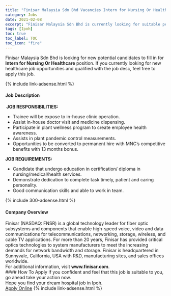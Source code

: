 ```yaml
---
title: "Finisar Malaysia Sdn Bhd Vacancies Intern for Nursing Or Healthcare" 
category: Jobs 
date: 2021-02-08 
excerpt: "Finisar Malaysia Sdn Bhd is currently looking for suitable person to fill in the Intern for Nursing Or Healthcare which positioned at Ipoh" 
tags: [Ipoh] 
toc: true 
toc_label: TOC 
toc_icon: "fire" 
--- 
```


<p>Finisar Malaysia Sdn Bhd is looking for new potential candidates to fill in for <b>Intern for Nursing Or Healthcare</b> position. If you currently looking for new healthcare job opportunities and qualified with the job desc, feel free to apply this job.
</p>{% include link-adsense.html %} 
<div><div><h4>Job Description</h4></div><div><div><span><div><p><strong>&#160;JOB RESPONSIBILITIES:</strong></p><ul><li>Trainee will be expose to in-house clinic operation.</li><li>Assist in-house doctor visit and medicine dispensing.</li><li>Participate in plant wellness program to create employee health awareness.</li><li>Assists in plant pandemic control measurements.</li><li>Opportunities to be converted to permanent hire with MNC&#8217;s competitive benefits with 13 months bonus.</li></ul><p><strong>JOB REQUIREMENTS:</strong></p><ul><li>Candidate that undergo education in certification/ diploma in nursing/medical/health services.</li><li>Demonstrate dedication to complete task timely, patient and caring personality.</li><li>Good communication skills and able to work in team.</li></ul></div></span></div></div></div> 
{% include 300-adsense.html %} 
<div><div><h4>Company Overview</h4></div><div><div><span><div><div>Finisar (NASDAQ: FNSR) is a global technology leader for fiber optic subsystems and components that enable high-speed voice, video and data communications for telecommunications, networking, storage, wireless, and cable TV applications. For more than 20&#160;years, Finisar has provided critical optics technologies to system manufacturers to meet the increasing demands for network bandwidth and storage. Finisar is headquartered in Sunnyvale, California, USA with R&amp;D, manufacturing sites, and sales offices worldwide.</div>
<div>For additional information, visit <strong>www.finisar.com</strong>.</div></div></span></div></div></div> 
#### How To Apply 
If you confident and feel that this job is suitable to you, go ahead take your action now. <br/> 
Hope you find your dream hospital job in Ipoh. <br/> 
<a href="https://www.jobstreet.com.my/en/job/intern-for-nursing-or-healthcare-4478163?jobId=jobstreet-my-job-4478163" class="btn btn--warning" target="_blank" rel="nofollow noopenner">Apply Online</a> 
{% include link-adsense.html %} 